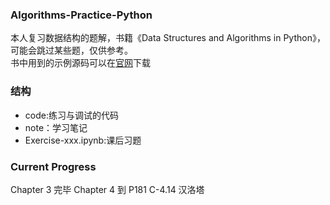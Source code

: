 ### Algorithms-Practice-Python
本人复习数据结构的题解，书籍《Data Structures and Algorithms in Python》，可能会跳过某些题，仅供参考。<br>
书中用到的示例源码可以在[官网](http://bcs.wiley.com/he-bcs/Books?action=resource&bcsId=8029&itemId=1118290275&resourceId=31281)下载

### 结构
- code:练习与调试的代码
- note：学习笔记
- Exercise-xxx.ipynb:课后习题

### Current Progress
Chapter 3 完毕
Chapter 4 到 P181 C-4.14 汉洛塔